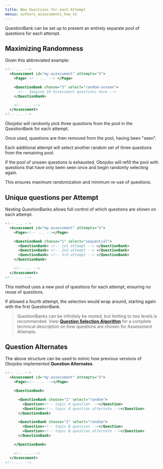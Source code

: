 ```yaml
---
title: New Questions for each Attempt
menus: authors_assessments_how_to
---
```


QuestionBank can be set up to present an entirely separate pool of questions for each attempt.

## Maximizing Randomness

Given this abbreviated example:

```xml
<!-- ... -->
  <Assessment id="my-assessment" attempts="3">
    <Page> <!-- ... --> </Page>

    <QuestionBank choose="3" select="random-unseen">
      <!-- Imagine 10 Assessment questions here -->
    </QuestionBank>

    <!-- ... -->
  </Assessment>
<!-- ... -->
```

Obojobo will randomly pick three questions from the pool in the QuestionBank for each attempt.

Once used, questions are then removed from the pool, having been "seen".

Each additional attempt will select another random set of three questions from the remaining pool.

If the pool of unseen questions is exhausted, Obojobo will refill the pool with questions that have only been seen once and begin randomly selecting again.

This ensures maximum randomization and minimum re-use of questions.

## Unique questions per Attempt

Nesting QuestionBanks allows full control of which questions are shown on each attempt.

```xml
<!-- ... -->
  <Assessment id="my-assessment" attempts="3">
    <Page><!-- ... --></Page>

    <QuestionBank choose="1" select="sequential">
      <QuestionBank> <!-- 1st attempt --> </QuestionBank>
      <QuestionBank> <!-- 2nd attempt --> </QuestionBank>
      <QuestionBank> <!-- 3rd attempt --> </QuestionBank>
    </QuestionBank>

    <!-- ... -->
  </Assessment>
<!-- ... -->
```

This method uses a new pool of questions for each attempt, ensuring no reuse of questions.

If allowed a fourth attempt, the selection would wrap around, starting again with the first QuestionBank.

> QuestionBanks can be infinitely be nested, but limiting to two levels is recommended. View [**Question Selection Algorithm**](../developers/question_selection_algorithm.html) for a complete technical description on how questions are chosen for Assessment Attempts.

## Question Alternates

The above structure can be used to mimic how previous versions of Obojobo implemented **Question Alternates**.

```xml
<!-- ... -->
  <Assessment id="my-assessment" attempts="3">
    <Page><!-- ... --></Page>

    <QuestionBank>

      <QuestionBank choose="1" select="random">
        <Question><!-- topic A question --></Question>
        <Question><!-- topic A question alternate --></Question>
      </QuestionBank>

      <QuestionBank choose="1" select="random">
        <Question><!-- topic B question --></Question>
        <Question><!-- topic B question alternate --></Question>
      </QuestionBank>

    </QuestionBank>

    <!-- ... -->
  </Assessment>
<!-- ... -->
```
